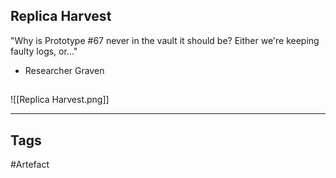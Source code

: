 ## Replica Harvest
"Why is Prototype #67 never in the vault it should be?
Either we're keeping faulty logs, or..."
- Researcher Graven
## 
![[Replica Harvest.png]]

---
## Tags
#Artefact
